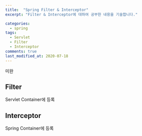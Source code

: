 ```yaml
---
title:  "Spring Filter & Interceptor"
excerpt: "Filter & Interceptor에 대하여 공부한 내용을 기술합니다."

categories:
  - spring
tags:
  - Servlet
  - Filter
  - Interceptor
comments: true
last_modified_at: 2020-07-18
---
```


미완
## Filter
Servlet Container에 등록

## Interceptor
Spring Container에 등록